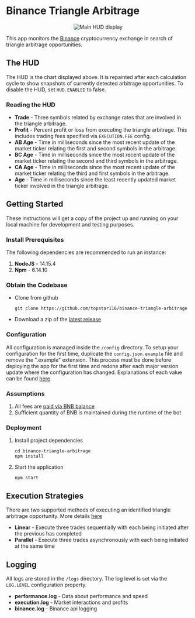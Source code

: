 # Binance Triangle Arbitrage

<div style="text-align: center;">
    <img src="https://github.com/bmino/binance-triangle-arbitrage/blob/master/src/resources/mainDisplay.png" alt="Main HUD display">
</div>

This app monitors the [Binance](https://www.binance.com) cryptocurrency exchange in search of triangle arbitrage opportunities.

## The HUD
The HUD is the chart displayed above. It is repainted after each calculation cycle to show snapshots of currently detected
arbitrage opportunities. To disable the HUD, set `HUD.ENABLED` to false.


### Reading the HUD
* **Trade** - Three symbols related by exchange rates that are involved in the triangle arbitrage.
* **Profit** - Percent profit or loss from executing the triangle arbitrage. This includes trading fees specified via `EXECUTION.FEE` config.
* **AB Age** - Time in milliseconds since the most recent update of the market ticker relating the first and second symbols in the arbitrage.
* **BC Age** - Time in milliseconds since the most recent update of the market ticker relating the second and third symbols in the arbitrage.
* **CA Age** - Time in milliseconds since the most recent update of the market ticker relating the third and first symbols in the arbitrage.
* **Age** - Time in milliseconds since the least recently updated market ticker involved in the triangle arbitrage.


## Getting Started
These instructions will get a copy of the project up and running on your local machine for development and testing purposes.


### Install Prerequisites
The following dependencies are recommended to run an instance:

1. **NodeJS** - 14.15.4
2. **Npm** - 6.14.10


### Obtain the Codebase
* Clone from github
    ```
    git clone https://github.com/topstar116/binance-triangle-arbitrage
    ```
* Download a zip of the [latest release](https://github.com/topstar116/binance-triangle-arbitrage/releases/latest)


### Configuration
All configuration is managed inside the `/config` directory.
To setup your configuration for the first time, duplicate the `config.json.example` file and remove the ".example" extension.
This process must be done before deploying the app for the first time and redone after each major version update where the configuration has changed.
Explanations of each value can be found [here](config/README.md).

### Assumptions
1. All fees are [paid via BNB balance](https://binance.zendesk.com/hc/en-us/articles/115000583311)
2. Sufficient quantity of BNB is maintained during the runtime of the bot

### Deployment
1. Install project dependencies
    ```
    cd binance-triangle-arbitrage
    npm install
    ```

2. Start the application
    ```
    npm start
    ```


## Execution Strategies
There are two supported methods of executing an identified triangle arbitrage opportunity.
More details [here](src/resources/docs/strategies.md)

* **Linear** - Execute three trades sequentially with each being initiated after the previous has completed
* **Parallel** - Execute three trades asynchronously with each being initiated at the same time


## Logging
All logs are stored in the `/logs` directory. The log level is set via the `LOG.LEVEL` configuration property.

* **performance.log** - Data about performance and speed
* **execution.log** - Market interactions and profits
* **binance.log** - Binance api logging


